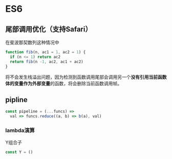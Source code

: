 # ES6

## 尾部调用优化（支持Safari）

在斐波那契数列这种情况中

```javascript
function fib(n, ac1 = 1, ac2 = 1) {
  if (n <= 1) return ac2
  return fib(n -1, ac2, ac1 + ac2)
}
```

将不会发生栈溢出问题，因为检测到函数调用尾部会调用另一个**没有引用当前函数体的变量作为外部变量**的函数，将会删除当前函数调用帧。

## pipline

```javascript
const pipeline = (...funcs) =>
  val => funcs.reduce((a, b) => b(a), val)
```

### lambda演算

Y组合子

```javascript
const Y = ()